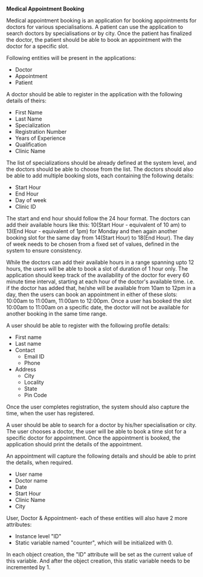 **Medical Appointment Booking**

Medical appointment booking is an application for booking appointments for doctors for various specialisations. A patient can use the application to search doctors by specialisations or by city. Once the patient has finalized the doctor, the patient should be able to book an appointment with the doctor for a specific slot.

Following entities will be present in the applications:
- Doctor
- Appointment
- Patient

A doctor should be able to register in the application with the following details of theirs:
- First Name
- Last Name
- Specialization
- Registration Number
- Years of Experience
- Qualification
- Clinic Name

The list of specializations should be already defined at the system level, and the doctors should be able to choose from the list. The doctors should also be able to add multiple booking slots, each containing the following details:
- Start Hour
- End Hour
- Day of week
- Clinic ID

The start and end hour should follow the 24 hour format. The doctors can add their available hours like this: 10(Start Hour -  equivalent of 10 am) to 13(End Hour - equivalent of 1pm) for Monday and then again another booking slot for the same day from 14(Start Hour) to 18(End Hour). The day of week needs to be chosen from a fixed set of values, defined in the system to ensure consistency. 

While the doctors can add their available hours in a range spanning upto 12 hours, the users will be able to book a slot of duration of 1 hour only. The application should keep track of the availability of the doctor for every 60 minute time interval, starting at each hour of the doctor's available time. i.e. if the doctor has added that, he/she will be available from 10am to 12pm in a day, then the users can book an appointment in either of these slots: 10:00am to  11:00am, 11:00am to 12:00pm. Once a user has booked the slot 10:00am to 11:00am on a specific date, the doctor will not be available for another booking in the same time range.

A user should be able to register with the following profile details:
- First name
- Last name
- Contact
    - Email ID
    - Phone
- Address
    - City
    - Locality
    - State
    - Pin Code 

Once the user completes registration, the system should also capture the time, when the user has registered.

A user should be able to search for a doctor by his/her specialisation or city. The user chooses a doctor, the user will be able to book a time slot for a specific doctor for appointment. Once the appointment is booked, the application should print the details of the appointment.

An appointment will capture the following details and should be able to print the details, when required.
- User name
- Doctor name
- Date
- Start Hour
- Clinic Name
- City

User, Doctor & Appointment- each of these entities will also have 2 more attributes:
- Instance level "ID"
- Static variable named "counter", which will be initialized with 0. 

In each object creation, the "ID" attribute will be set as the current value of this variable. And after the object creation, this static variable needs to be incremented by 1. 
